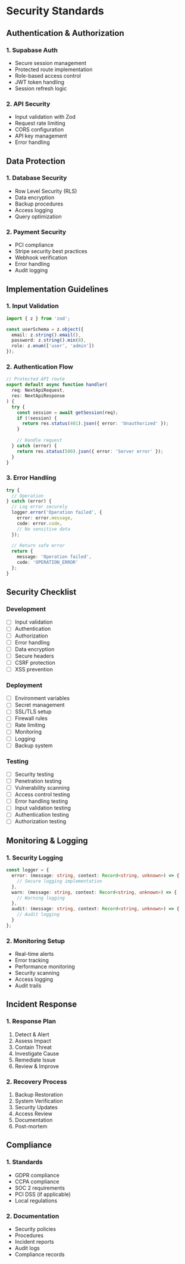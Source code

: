 # Security Standards

## Authentication & Authorization

### 1. Supabase Auth
- Secure session management
- Protected route implementation
- Role-based access control
- JWT token handling
- Session refresh logic

### 2. API Security
- Input validation with Zod
- Request rate limiting
- CORS configuration
- API key management
- Error handling

## Data Protection

### 1. Database Security
- Row Level Security (RLS)
- Data encryption
- Backup procedures
- Access logging
- Query optimization

### 2. Payment Security
- PCI compliance
- Stripe security best practices
- Webhook verification
- Error handling
- Audit logging

## Implementation Guidelines

### 1. Input Validation
```typescript
import { z } from 'zod';

const userSchema = z.object({
  email: z.string().email(),
  password: z.string().min(8),
  role: z.enum(['user', 'admin'])
});
```

### 2. Authentication Flow
```typescript
// Protected API route
export default async function handler(
  req: NextApiRequest,
  res: NextApiResponse
) {
  try {
    const session = await getSession(req);
    if (!session) {
      return res.status(401).json({ error: 'Unauthorized' });
    }
    
    // Handle request
  } catch (error) {
    return res.status(500).json({ error: 'Server error' });
  }
}
```

### 3. Error Handling
```typescript
try {
  // Operation
} catch (error) {
  // Log error securely
  logger.error('Operation failed', {
    error: error.message,
    code: error.code,
    // No sensitive data
  });
  
  // Return safe error
  return {
    message: 'Operation failed',
    code: 'OPERATION_ERROR'
  };
}
```

## Security Checklist

### Development
- [ ] Input validation
- [ ] Authentication
- [ ] Authorization
- [ ] Error handling
- [ ] Data encryption
- [ ] Secure headers
- [ ] CSRF protection
- [ ] XSS prevention

### Deployment
- [ ] Environment variables
- [ ] Secret management
- [ ] SSL/TLS setup
- [ ] Firewall rules
- [ ] Rate limiting
- [ ] Monitoring
- [ ] Logging
- [ ] Backup system

### Testing
- [ ] Security testing
- [ ] Penetration testing
- [ ] Vulnerability scanning
- [ ] Access control testing
- [ ] Error handling testing
- [ ] Input validation testing
- [ ] Authentication testing
- [ ] Authorization testing

## Monitoring & Logging

### 1. Security Logging
```typescript
const logger = {
  error: (message: string, context: Record<string, unknown>) => {
    // Secure logging implementation
  },
  warn: (message: string, context: Record<string, unknown>) => {
    // Warning logging
  },
  audit: (message: string, context: Record<string, unknown>) => {
    // Audit logging
  }
};
```

### 2. Monitoring Setup
- Real-time alerts
- Error tracking
- Performance monitoring
- Security scanning
- Access logging
- Audit trails

## Incident Response

### 1. Response Plan
1. Detect & Alert
2. Assess Impact
3. Contain Threat
4. Investigate Cause
5. Remediate Issue
6. Review & Improve

### 2. Recovery Process
1. Backup Restoration
2. System Verification
3. Security Updates
4. Access Review
5. Documentation
6. Post-mortem

## Compliance

### 1. Standards
- GDPR compliance
- CCPA compliance
- SOC 2 requirements
- PCI DSS (if applicable)
- Local regulations

### 2. Documentation
- Security policies
- Procedures
- Incident reports
- Audit logs
- Compliance records
